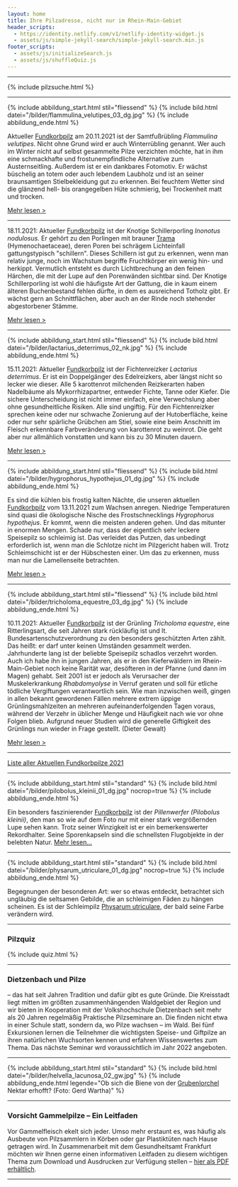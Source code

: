 ```yaml
---
layout: home
title: Ihre Pilzadresse, nicht nur im Rhein-Main-Gebiet
header_scripts:
  - https://identity.netlify.com/v1/netlify-identity-widget.js
  - assets/js/simple-jekyll-search/simple-jekyll-search.min.js
footer_scripts:
  - assets/js/initializeSearch.js
  - assets/js/shuffleQuiz.js
---
```

- - -

{% include pilzsuche.html %}

- - -

{% include abbildung_start.html stil="fliessend" %}
{% include bild.html datei="/bilder/flammulina_velutipes_03_dg.jpg" %}
{% include abbildung_ende.html %}

Aktueller [Fundkorbpilz](AA "Glossar-") am 20.11.2021 ist der Samtfußrübling *Flammulina velutipes*. Nicht ohne Grund wird er auch Winterrübling genannt. Wer auch im Winter nicht auf selbst gesammelte Pilze verzichten möchte, hat in ihm eine schmackhafte und frostunempfindliche Alternative zum Austernseitling. Außerdem ist er ein dankbares Fotomotiv. Er wächst büschelig an totem oder auch lebendem Laubholz und ist an seiner braunsamtigen Stielbekleidung gut zu erkennen. Bei feuchtem Wetter sind die glänzend hell- bis orangegelben Hüte schmierig, bei Trockenheit matt und trocken.

[Mehr lesen >](/pilze/flammulina-velutipes-samtfußrübling)

<div style="clear:  both"></div>

- - -

18.11.2021: Aktueller [Fundkorbpilz](AA "Glossar-") ist der Knotige Schillerporling *Inonotus nodulosus.* Er gehört zu den Porlingen mit brauner [Trama](Trama "Glossar") (Hymenochaetaceae), deren Poren bei schrägem Lichteinfall gattungstypisch "schillern".  Dieses Schillern ist gut zu erkennen, wenn man relativ junge, noch im Wachstum begriffe Fruchtkörper ein wenig hin- und herkippt. Vermutlich entsteht es durch Lichtbrechung an den feinen Härchen, die mit der Lupe auf den Porenwänden sichtbar sind. Der Knotige Schillerporling ist wohl die häufigste Art der Gattung, die in kaum einem älteren Buchenbestand fehlen dürfte, in dem es ausreichend Totholz gibt. Er wächst gern an Schnittflächen, aber auch an  der Rinde noch stehender abgestorbener Stämme.

[Mehr lesen >](/pilze/inonotus-nodulosus-knotiger-schillerporling)

<div style="clear:  both"></div>

- - -

{% include abbildung_start.html stil="fliessend" %}
{% include bild.html datei="/bilder/lactarius_deterrimus_02_nk.jpg" %}
{% include abbildung_ende.html %}

15.11.2021: Aktueller [Fundkorbpilz](AA "Glossar-") ist der Fichtenreizker *Lactarius deterrimus*. Er ist ein Doppelgänger des Edelreizkers, aber längst nicht so lecker wie dieser. Alle 5 karottenrot milchenden Reizkerarten haben Nadelbäume als Mykorrhizapartner, entweder Fichte, Tanne oder Kiefer. Die sichere Unterscheidung ist nicht immer einfach, eine Verwechslung aber ohne gesundheitliche Risiken. Alle sind ungiftig. Für den Fichtenreizker sprechen keine oder nur schwache Zonierung auf der Hutoberfläche, keine oder nur sehr spärliche Grübchen am Stiel, sowie eine beim Anschnitt im Fleisch erkennbare Farbveränderung von karottenrot zu weinrot. Die geht aber nur allmählich vonstatten und kann bis zu 30 Minuten dauern.

[Mehr lesen >](/pilze/lactarius-deterrimus-fichtenreizker) 

<div style="clear:  both"></div>

- - -

{% include abbildung_start.html stil="fliessend" %}
{% include bild.html datei="/bilder/hygrophorus_hypothejus_01_dg.jpg" %}
{% include abbildung_ende.html %}

Es sind die kühlen bis frostig kalten Nächte, die unseren aktuellen [Fundkorbpilz](AA "Glossar-") vom 13.11.2021 zum Wachsen anregen. Niedrige Temperaturen sind quasi die ökologische Nische des Frostschnecklings *Hygrophorus hypothejus*. Er kommt, wenn die meisten anderen gehen. Und das mitunter in enormen Mengen. Schade nur, dass der eigentlich sehr leckere Speisepilz so schleimig ist. Das verleidet das Putzen, das unbedingt erforderlich ist, wenn man die Schlotze nicht im Pilzgericht haben will. Trotz Schleimschicht ist er der Hübschesten einer. Um das zu erkennen, muss man nur die Lamellenseite betrachten.

[Mehr lesen > ](/pilze/hygrophorus-hypothejus-frostschneckling)

<div style="clear:  both"></div>

- - -

{% include abbildung_start.html stil="fliessend" %}
{% include bild.html datei="/bilder/tricholoma_equestre_03_dg.jpg" %}
{% include abbildung_ende.html %}

10.11.2021: Aktueller [Fundkorbpilz](AA "Glossar-") ist der Grünling *Tricholoma equestre*, eine Ritterlingsart, die seit Jahren stark rückläufig ist und lt. Bundesartenschutzverordnung zu den besonders geschützten Arten zählt. Das heißt: er darf unter keinen Umständen gesammelt werden. Jahrhunderte lang ist der beliebte Speisepilz schadlos verzehrt worden. Auch ich habe ihn in jungen Jahren, als er in den Kieferwäldern im Rhein-Main-Gebiet noch keine Rarität war, desöfteren in der Pfanne (und dann im Magen) gehabt. Seit 2001 ist er jedoch als Verursacher der Muskelerkrankung *Rhabdomyolyse* in Verruf geraten und soll für etliche tödliche Vergiftungen verantwortlich sein. Wie man inzwischen weiß, gingen in allen bekannt gewordenen Fällen mehrere extrem üppige Grünlingsmahlzeiten an mehreren aufeinanderfolgenden Tagen voraus, während der Verzehr in üblicher Menge und Häufigkeit nach wie vor ohne Folgen blieb. Aufgrund neuer Studien wird die generelle Giftigkeit des Grünlings nun wieder in Frage gestellt. (Dieter Gewalt)

[Mehr lesen >](/pilze/tricholoma-equestre-grünling)

<div style="clear:  both"></div>

- - -

[Liste aller Aktuellen Fundkorbpilze 2021](/artikel/liste-aller-aktuellen-fundkorbpilze-2021.html)

- - -

{% include abbildung_start.html stil="standard" %}
{% include bild.html datei="/bilder/pilobolus_kleinii_01_dg.jpg" nocrop=true %}
{% include abbildung_ende.html %}

Ein besonders faszinierender [Fundkorbpilz](AA "Glossar-") ist der *Pillenwerfer (Pilobolus kleinii)*, den man so wie auf dem Foto nur mit einer stark vergrößernden Lupe sehen kann. Trotz seiner Winzigkeit ist er ein bemerkenswerter Rekordhalter. Seine Sporenkapseln sind die schnellsten Flugobjekte in der belebten Natur. [Mehr lesen...](/pilze/pilobolus-kleinii-pillenwerfer)

- - -

{% include abbildung_start.html stil="standard" %}
{% include bild.html datei="/bilder/physarum_utriculare_01_dg.jpg" nocrop=true %}
{% include abbildung_ende.html %}

Begegnungen der besonderen Art: wer so etwas entdeckt, betrachtet sich ungläubig die seltsamen Gebilde, die an schleimigen Fäden zu hängen scheinen. Es ist der Schleimpilz [Physarum utriculare](/pilze/physarum-utriculare-fadenfruchtschleimpilz), der bald seine Farbe verändern wird.

- - -

### Pilzquiz

{% include quiz.html %}

- - -

### Dietzenbach und Pilze

– das hat seit Jahren Tradition und dafür gibt es gute Gründe. Die Kreisstadt liegt mitten im größten zusammenhängenden Waldgebiet der Region und wir bieten in Kooperation mit der Volkshochschule Dietzenbach seit mehr als 20 Jahren regelmäßig Praktische Pilzseminare an. Die finden nicht etwa in einer Schule statt, sondern da, wo Pilze wachsen – im Wald. Bei fünf Exkursionen lernen die Teilnehmer die wichtigsten Speise- und Giftpilze an ihren natürlichen Wuchsorten kennen und erfahren Wissenswertes zum Thema. Das nächste Seminar wrd voraussichtlich im Jahr 2022 angeboten.  

- - -

{% include abbildung_start.html stil="standard" %}
{% include bild.html datei="/bilder/helvella_lacunosa_02_gw.jpg" %}
{% include abbildung_ende.html legende="Ob sich die Biene von der <a href='/pilze/helvella-lacunosa-grubenlorchel'>Grubenlorchel</a> Nektar erhofft?  (Foto: Gerd Wartha)" %}

- - -

### Vorsicht Gammelpilze – Ein Leitfaden

Vor Gammelfleisch ekelt sich jeder. Umso mehr erstaunt es, was häufig als Ausbeute von Pilzsammlern in Körben oder gar Plastiktüten nach Hause getragen wird. In Zusammenarbeit mit dem Gesundheitsamt Frankfurt möchten wir Ihnen gerne einen informativen Leitfaden zu diesem wichtigen Thema zum Download und Ausdrucken zur Verfügung stellen – [hier als PDF erhältlich](/assets/docs/Fundkorb.de-Gammelpilze.pdf).

- - -